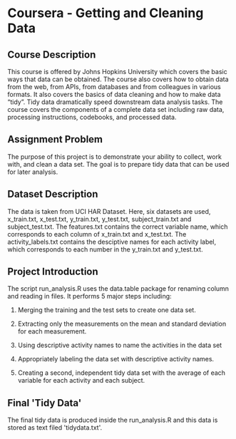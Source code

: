 # Coursera - Getting and Cleaning Data

## Course Description
This course is offered by Johns Hopkins University which covers the basic ways that data can be obtained. The course also covers how to obtain data from the web, from APIs, from databases and from colleagues in various formats. It also covers the basics of data cleaning and how to make data “tidy”. Tidy data dramatically speed downstream data analysis tasks. The course covers the components of a complete data set including raw data, processing instructions, codebooks, and processed data. 

## Assignment Problem
The purpose of this project is to demonstrate your ability to collect, work with, and clean a data set. The goal is to prepare tidy data that can be used for later analysis. 

## Dataset Description
The data is taken from UCI HAR Dataset. Here, six datasets are used, x_train.txt, x_test.txt, y_train.txt, y_test.txt, subject_train.txt and subject_test.txt.
The features.txt contains the correct variable name, which corresponds to each column of x_train.txt and x_test.txt. 
The activity_labels.txt contains the desciptive names for each activity label, which corresponds to each number in the y_train.txt and y_test.txt.

## Project Introduction
The script run_analysis.R uses the data.table package for renaming column and reading in files. It performs 5 major steps including:

1)  Merging the training and the test sets to create one data set.

2)  Extracting only the measurements on the mean and standard deviation for each measurement.

3)  Using descriptive activity names to name the activities in the data set

4)  Appropriately labeling the data set with descriptive activity names.

5)  Creating a second, independent tidy data set with the average of each variable for each activity and each subject.

## Final 'Tidy Data' 
The final tidy data is produced inside the run_analysis.R and this data is stored as text filed 'tidydata.txt'.
